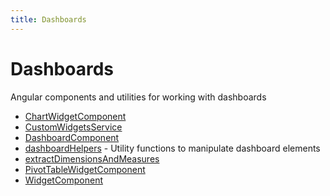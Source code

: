 ```yaml
---
title: Dashboards
---
```


# Dashboards

Angular components and utilities for working with dashboards

- [ChartWidgetComponent](class.ChartWidgetComponent.md)
- [CustomWidgetsService](class.CustomWidgetsService.md)
- [DashboardComponent](class.DashboardComponent.md)
- [dashboardHelpers](namespace.dashboardHelpers/index.md) - Utility functions to manipulate dashboard elements
- [extractDimensionsAndMeasures](function.extractDimensionsAndMeasures.md)
- [PivotTableWidgetComponent](class.PivotTableWidgetComponent.md) <Badge type="beta" text="Beta" />
- [WidgetComponent](class.WidgetComponent.md)
